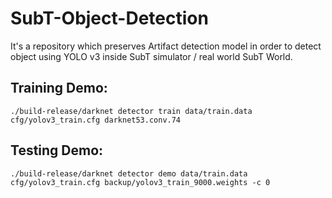 # SubT-Object-Detection
It's a repository which preserves Artifact detection model in order to detect object using YOLO v3 inside SubT simulator / real world SubT World.
## Training Demo:
```
./build-release/darknet detector train data/train.data cfg/yolov3_train.cfg darknet53.conv.74
```
## Testing Demo:
```
./build-release/darknet detector demo data/train.data cfg/yolov3_train.cfg backup/yolov3_train_9000.weights -c 0
```

